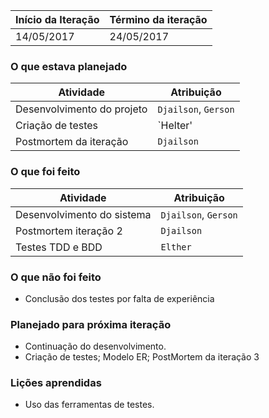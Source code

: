 Início da Iteração | Término da iteração
------------ | -------------
14/05/2017 | 24/05/2017


### O que estava planejado
| Atividade | Atribuição |
| --- | --- |
| Desenvolvimento do projeto | `Djailson`, `Gerson` |
|Criação de testes | `Helter' |
|Postmortem da iteração | `Djailson` |

### O que foi feito
| Atividade | Atribuição |
| --- | --- |
| Desenvolvimento do sistema  | `Djailson`, `Gerson` |
| Postmortem iteração 2  | `Djailson` |
|Testes TDD e BDD  | `Elther` |

### O que não foi feito
* Conclusão dos testes por falta de experiência

### Planejado para próxima iteração
*  Continuação do desenvolvimento.
*  Criação de testes; Modelo ER; PostMortem da iteração 3


### Lições aprendidas
* Uso das ferramentas de testes.


